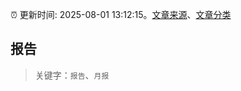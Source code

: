 :alarm_clock: 更新时间: 2025-08-01 13:12:15。[文章来源](/README.md)、[文章分类](/TAGS.md)

## 报告


> 关键字：`报告`、`月报`



